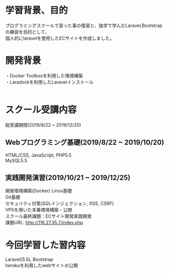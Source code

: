 # 学習背景、目的
 プログラミングスクールで習った事の復習と、独学で学んだLaravel,Bootstrapの練習を目的として、  
 個人的にlaravelを使用したECサイトを作成しました。  


# 開発背景
・Docker Toolboxを利用した環境構築  
・Laradockを利用したLaravelインストール  
<br>

# スクール受講内容
総受講期間(2019/8/22 ~ 2019/12/25)

## Webプログラミング基礎(2019/8/22 ~ 2019/10/20)
HTML/CSS, JavaScript, PHP5.5  
MySQL5.5  

## 実践開発演習(2019/10/21 ~ 2019/12/25)
開発環境構築(Docker)  Linux基礎  
Git基礎  
セキュリティ対策(SQLインジェクション, XSS, CSRF)  
VPSを用いた本番環境構築・公開  
スクール最終課題：ECサイト開発実践開発  
課題URL: http://118.27.35.7/index.php  

# 今回学習した習内容
Laravel(5.5), Bootstrap  
herokuを利用したwebサイトの公開
